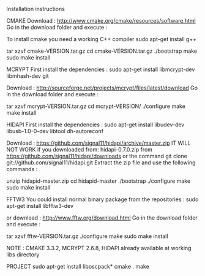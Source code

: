 Installation instructions

CMAKE
Download : http://www.cmake.org/cmake/resources/software.html
Go in the download folder and execute :

To install cmake you need a working C++ compiler
sudo apt-get install g++

tar xzvf cmake-VERSION.tar.gz
cd cmake-VERSION.tar.gz
./bootstrap
make
sudo make install


MCRYPT
First install the dependencies :
sudo apt-get install libmcrypt-dev libmhash-dev git

Download : http://sourceforge.net/projects/mcrypt/files/latest/download
Go in the download folder and execute :

tar xzvf mcrypt-VERSION.tar.gz
cd mcrypt-VERSION/
./configure
make
make install


HIDAPI
First install the dependencies :
sudo apt-get install libudev-dev libusb-1.0-0-dev libtool dh-autoreconf

Download : https://github.com/signal11/hidapi/archive/master.zip
IT WILL NOT WORK if you downloaded from: hidapi-0.7.0.zip from https://github.com/signal11/hidapi/downloads or the command git clone git://github.com/signal11/hidapi.git
Extract the zip file and use the following commands :

unzip hidapid-master.zip
cd hidapid-master
./bootstrap
./configure
make
sudo make install

FFTW3
You could install normal binary package from the repositories :
sudo apt-get install libfftw3-dev

or download : http://www.fftw.org/download.html 
Go in the download folder and execute :

tar xzvf fftw-VERSION.tar.gz
./configure
make
sudo make install

NOTE : CMAKE 3.3.2, MCRYPT 2.6.8, HIDAPI already available at working libs directory

PROJECT
sudo apt-get install liboscpack*
cmake .
make